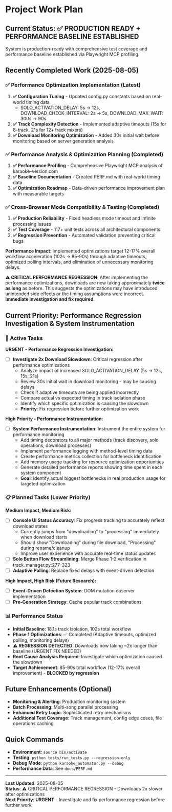 # Project Work Plan

## Current Status: ✅ PRODUCTION READY + PERFORMANCE BASELINE ESTABLISHED

System is production-ready with comprehensive test coverage and performance baseline established via Playwright MCP profiling.

## Recently Completed Work (2025-08-05)

### ✅ Performance Optimization Implementation (Latest)
1. **✅ Configuration Tuning** - Updated config.py constants based on real-world timing data
   - SOLO_ACTIVATION_DELAY: 5s → 12s, DOWNLOAD_CHECK_INTERVAL: 2s → 5s, DOWNLOAD_MAX_WAIT: 300s → 90s
2. **✅ Track Complexity Detection** - Implemented adaptive timeouts (15s for 8-track, 21s for 12+ track mixers)
3. **✅ Download Monitoring Optimization** - Added 30s initial wait before monitoring based on server generation analysis

### ✅ Performance Analysis & Optimization Planning (Completed)
1. **✅ Performance Profiling** - Comprehensive Playwright MCP analysis of karaoke-version.com
2. **✅ Baseline Documentation** - Created PERF.md with real-world timing data
3. **✅ Optimization Roadmap** - Data-driven performance improvement plan with measurable targets

### ✅ Cross-Browser Mode Compatibility & Testing (Completed)
1. **✅ Production Reliability** - Fixed headless mode timeout and infinite processing issues
2. **✅ Test Coverage** - 117+ unit tests across all architectural components
3. **✅ Regression Prevention** - Automated validation preventing critical bugs

**Performance Impact**: Implemented optimizations target 12-17% overall workflow acceleration (102s → 85-90s) through adaptive timeouts, optimized polling intervals, and elimination of unnecessary monitoring delays.

**⚠️ CRITICAL PERFORMANCE REGRESSION**: After implementing the performance optimizations, downloads are now taking approximately **twice as long** as before. This suggests the optimizations may have introduced unintended side effects or the timing assumptions were incorrect. **Immediate investigation and fix required.**

## Current Priority: Performance Regression Investigation & System Instrumentation

### 🔄 Active Tasks

**URGENT - Performance Regression Investigation:**
- [ ] **Investigate 2x Download Slowdown**: Critical regression after performance optimizations
  - Analyze impact of increased SOLO_ACTIVATION_DELAY (5s → 12s, 15s, 21s)
  - Review 30s initial wait in download monitoring - may be causing delays
  - Check if adaptive timeouts are being applied incorrectly
  - Compare actual vs expected timing in track isolation phase
  - Identify which specific optimization is causing the slowdown
  - **Priority**: Fix regression before further optimization work

**High Priority - Performance Instrumentation:**
- [ ] **System Performance Instrumentation**: Instrument the entire system for performance monitoring
  - Add timing decorators to all major methods (track discovery, solo operations, download processes)
  - Implement performance logging with method-level timing data
  - Create performance metrics collection for bottleneck identification
  - Add memory usage tracking for resource optimization opportunities
  - Generate detailed performance reports showing time spent in each system component
  - **Goal**: Identify actual biggest bottlenecks in real production usage for targeted optimization

### 📋 Planned Tasks (Lower Priority)

**Medium Impact, Medium Risk:**
- [ ] **Console UI Status Accuracy**: Fix progress tracking to accurately reflect download states
  - Currently jumps from "downloading" to "processing" immediately when download starts
  - Should show "Downloading" during file download, "Processing" during rename/cleanup
  - Improve user experience with accurate real-time status updates
- [ ] **Solo Button Flow Streamlining**: Merge Phase 1-2 verification in track_manager.py:277-323
- [ ] **Adaptive Polling**: Replace fixed delays with event-driven detection

**High Impact, High Risk (Future Research):**
- [ ] **Event-Driven Detection System**: DOM mutation observer implementation
- [ ] **Pre-Generation Strategy**: Cache popular track combinations

### 📊 Performance Status
- **Initial Baseline**: 18.1s track isolation, 102s total workflow
- **Phase 1 Optimizations**: ✅ Completed (Adaptive timeouts, optimized polling, monitoring delays)
- **⚠️ REGRESSION DETECTED**: Downloads now taking ~2x longer than baseline (URGENT FIX NEEDED)
- **Root Cause Analysis Required**: Investigate which optimization caused the slowdown
- **Target Achievement**: 85-90s total workflow (12-17% overall improvement) - **BLOCKED by regression**

## Future Enhancements (Optional)
- **Monitoring & Alerting**: Production monitoring system
- **Batch Processing**: Multi-song parallel processing  
- **Enhanced Retry Logic**: Sophisticated retry mechanisms
- **Additional Test Coverage**: Track management, config edge cases, file operations caching

## Quick Commands
- **Environment**: `source bin/activate`
- **Testing**: `python tests/run_tests.py --regression-only`
- **Debug Mode**: `python karaoke_automator.py --debug`
- **Performance Data**: See `docs/PERF.md`

---

**Last Updated**: 2025-08-05  
**Status**: ⚠️ CRITICAL PERFORMANCE REGRESSION - Downloads 2x slower after optimizations  
**Next Priority**: **URGENT** - Investigate and fix performance regression before further work